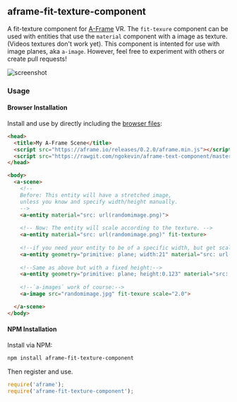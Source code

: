 ## aframe-fit-texture-component

A fit-texture component for [A-Frame](https://aframe.io) VR. The `fit-texure` component can be used with entities that use the `material` component with a image as texture. (Videos textures don't work yet).
This component is intented for use with image planes, aka `a-image`.
However, feel free to experiment with others or create pull requests!

![screenshot](https://cloud.githubusercontent.com/assets/1710598/14921020/431f7b42-0e30-11e6-9fdf-83f748ad3c2b.png)

### Usage

#### Browser Installation

Install and use by directly including the [browser files](dist):

```html
<head>
  <title>My A-Frame Scene</title>
  <script src="https://aframe.io/releases/0.2.0/aframe.min.js"></script>
  <script src="https://rawgit.com/ngokevin/aframe-text-component/master/dist/aframe-text-component.min.js"></script>
</head>

<body>
  <a-scene>
    <!--
    Before: This entity will have a stretched image,
    unless you know and specify width/height manually.
    -->
    <a-entity material="src: url(randomimage.png)">
    
    <!-- Now: The entity will scale according to the texture. -->
    <a-entity material="src: url(randomimage.png)" fit-texture>
      
    <!--if you need your entity to be of a specific width, but get scaled in height without stretching automatically, only defining the `width` works:-->
    <a-entity geometry="primitive: plane; width:21" material="src: url(randomimage.png)" fit-texture>
      
    <!--Same as above but with a fixed height:-->
    <a-entity geometry="primitive: plane; height:0.123" material="src: url(randomimage.png)" fit-texture>
      
    <!--`a-images` work of course:-->
    <a-image src="randomimage.jpg" fit-texure scale="2.0">

  </a-scene>
</body>
```

#### NPM Installation

Install via NPM:

```bash
npm install aframe-fit-texture-component
```

Then register and use.

```js
require('aframe');
require('aframe-fit-texture-component');
```
